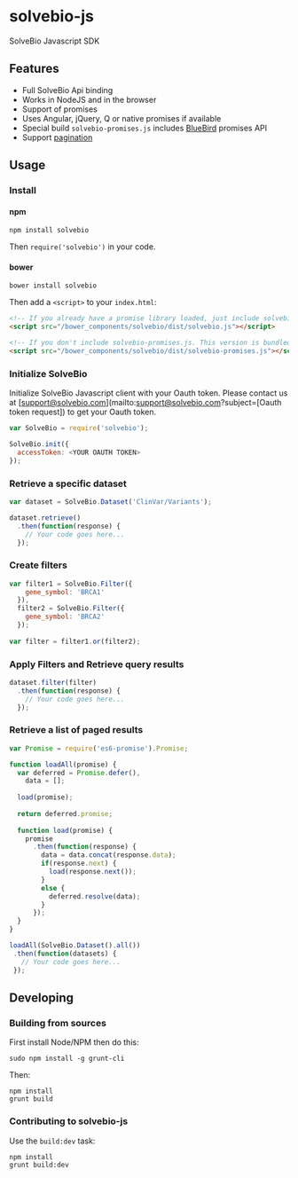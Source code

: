 # solvebio-js
SolveBio Javascript SDK

## Features
* Full SolveBio Api binding
* Works in NodeJS and in the browser
* Support of promises
* Uses Angular, jQuery, Q or native promises if available
* Special build `solvebio-promises.js` includes [BlueBird](https://github.com/petkaantonov/bluebird) promises API
* Support [pagination](#retrieve-a-list-of-paged-results)

## Usage

### Install
#### npm
    npm install solvebio
Then `require('solvebio')` in your code.

#### bower
    bower install solvebio
Then add a `<script>` to your `index.html`:

```html
<!-- If you already have a promise library loaded, just include solvebio.js -->
<script src="/bower_components/solvebio/dist/solvebio.js"></script>

<!-- If you don't include solvebio-promises.js. This version is bundled with the BlueBird promise library. -->
<script src="/bower_components/solvebio/dist/solvebio-promises.js"></script>
```

### Initialize SolveBio
Initialize SolveBio Javascript client with your Oauth token.
Please contact us at [support@solvebio.com](mailto:support@solvebio.com?subject=[Oauth token request]) to get your Oauth token.
```javascript
var SolveBio = require('solvebio');

SolveBio.init({
  accessToken: <YOUR OAUTH TOKEN>
});
```

### Retrieve a specific dataset
```javascript
var dataset = SolveBio.Dataset('ClinVar/Variants');

dataset.retrieve()
  .then(function(response) {
    // Your code goes here...
  });
```

### Create filters
```javascript
var filter1 = SolveBio.Filter({
    gene_symbol: 'BRCA1'
  }), 
  filter2 = SolveBio.Filter({
    gene_symbol: 'BRCA2'
  });
  
var filter = filter1.or(filter2);
```
  
### Apply Filters and Retrieve query results
```javascript
dataset.filter(filter)
  .then(function(response) {
    // Your code goes here...
  });
```

### Retrieve a list of paged results
```javascript
var Promise = require('es6-promise').Promise;

function loadAll(promise) {
  var deferred = Promise.defer(),
    data = [];
    
  load(promise);
  
  return deferred.promise;
  
  function load(promise) {
    promise
      .then(function(response) {
        data = data.concat(response.data);
        if(response.next) {
          load(response.next());
        }
        else {
          deferred.resolve(data);
        }
      });
  }
}

loadAll(SolveBio.Dataset().all())
 .then(function(datasets) {
   // Your code goes here...
 });
```

## Developing

### Building from sources
First install Node/NPM then do this:

    sudo npm install -g grunt-cli

Then:

    npm install
    grunt build

### Contributing to solvebio-js
Use the `build:dev` task:

    npm install
    grunt build:dev